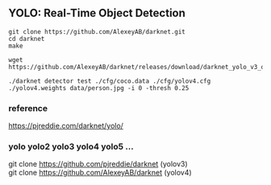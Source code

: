 ## YOLO: Real-Time Object Detection
```
git clone https://github.com/AlexeyAB/darknet.git
cd darknet
make

wget https://github.com/AlexeyAB/darknet/releases/download/darknet_yolo_v3_optimal/yolov4.weights

./darknet detector test ./cfg/coco.data ./cfg/yolov4.cfg ./yolov4.weights data/person.jpg -i 0 -thresh 0.25
```

### reference
https://pjreddie.com/darknet/yolo/  

### yolo yolo2 yolo3 yolo4 yolo5 ...  
git clone https://github.com/pjreddie/darknet (yolov3)  
git clone https://github.com/AlexeyAB/darknet (yolov4)  
